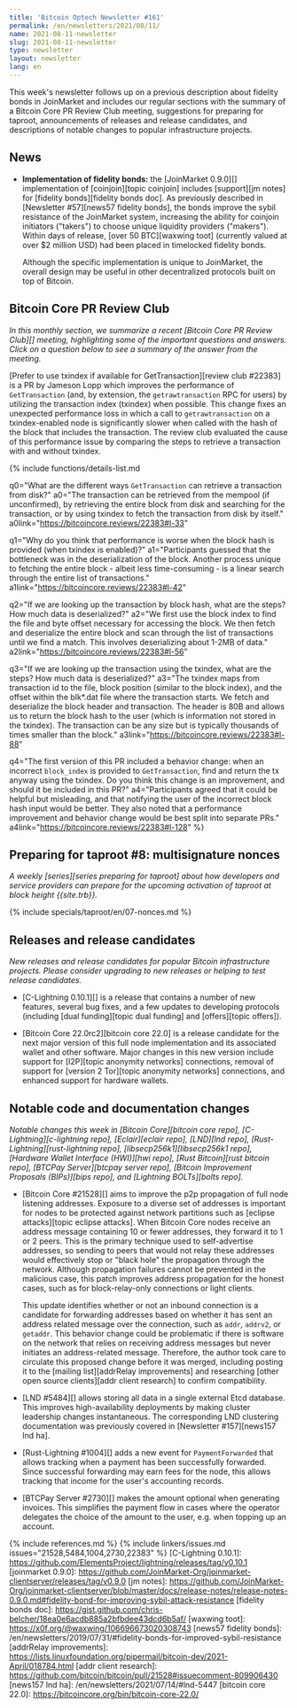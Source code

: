 ```yaml
---
title: 'Bitcoin Optech Newsletter #161'
permalink: /en/newsletters/2021/08/11/
name: 2021-08-11-newsletter
slug: 2021-08-11-newsletter
type: newsletter
layout: newsletter
lang: en
---
```

This week's newsletter follows up on a previous description about
fidelity bonds in JoinMarket and includes our regular sections with the
summary of a Bitcoin Core PR Review Club meeting, suggestions for
preparing for taproot, announcements of releases and release candidates,
and descriptions of notable changes to popular infrastructure projects.

## News

- **Implementation of fidelity bonds:** the [JoinMarket 0.9.0][]
  implementation of [coinjoin][topic coinjoin] includes [support][jm notes]
  for [fidelity bonds][fidelity bonds doc].  As previously described in
  [Newsletter #57][news57 fidelity bonds], the bonds improve the sybil resistance of the
  JoinMarket system, increasing the ability for coinjoin initiators
  ("takers") to choose unique liquidity providers ("makers").  Within
  days of release, [over 50 BTC][waxwing toot] (currently valued at over
  $2 million USD) had been placed in timelocked fidelity bonds.

  Although the specific implementation is unique to JoinMarket, the
  overall design may be useful in other decentralized protocols built
  on top of Bitcoin.

## Bitcoin Core PR Review Club

*In this monthly section, we summarize a recent [Bitcoin Core PR Review Club][]
meeting, highlighting some of the important questions and answers.  Click on a
question below to see a summary of the answer from the meeting.*

[Prefer to use txindex if available for GetTransaction][review club #22383] is a PR by Jameson Lopp
which improves the performance of `GetTransaction` (and, by extension, the `getrawtransaction` RPC
for users) by utilizing the transaction index (txindex) when possible. This change fixes an unexpected
performance loss in which a call to `getrawtransaction` on a txindex-enabled node is significantly
slower when called with the hash of the block that includes the transaction. The review club
evaluated the cause of this performance issue by comparing the steps to retrieve a transaction with
and without txindex.

{% include functions/details-list.md

  q0="What are the different ways `GetTransaction` can retrieve a transaction from disk?"
  a0="The transaction can be retrieved from the mempool (if unconfirmed), by retrieving the entire
  block from disk and searching for the transaction, or by using txindex to fetch the transaction
  from disk by itself."
  a0link="https://bitcoincore.reviews/22383#l-33"

  q1="Why do you think that performance is worse when the block hash is provided (when txindex is
  enabled)?"
  a1="Participants guessed that the bottleneck was in the deserialization of the block. Another
  process unique to fetching the entire block - albeit less time-consuming - is a linear search
  through the entire list of transactions."
  a1link="https://bitcoincore.reviews/22383#l-42"

  q2="If we are looking up the transaction by block hash, what are the steps? How much data
  is deserialized?"
  a2="We first use the block index to find the file and byte offset necessary for accessing the block.
  We then fetch and deserialize the entire block and scan through the list of transactions until we
  find a match. This involves deserializing about 1-2MB of data."
  a2link="https://bitcoincore.reviews/22383#l-56"

  q3="If we are looking up the transaction using the txindex, what are the steps? How much data is
  deserialized?"
  a3="The txindex maps from transaction id to the file, block position (similar to the block index),
  and the offset within the blk\*.dat file where the transaction starts. We fetch and deserialize the
  block header and transaction. The header is 80B and allows us to return the block hash to the user
  (which is information not stored in the txindex). The transaction
  can be any size but is typically thousands of times smaller than the block."
  a3link="https://bitcoincore.reviews/22383#l-88"

  q4="The first version of this PR included a behavior change: when an incorrect `block_index` is
  provided to `GetTransaction`, find and return the tx anyway using the txindex. Do you think this change is an improvement,
  and should it be included in this PR?"
  a4="Participants agreed that it could be helpful but misleading, and that notifying the
  user of the incorrect block hash input would be better. They also noted that a performance
  improvement and behavior change would be best split into separate PRs."
  a4link="https://bitcoincore.reviews/22383#l-128"
%}

## Preparing for taproot #8: multisignature nonces

*A weekly [series][series preparing for taproot] about how developers
and service providers can prepare for the upcoming activation of taproot
at block height {{site.trb}}.*

{% include specials/taproot/en/07-nonces.md %}

## Releases and release candidates

*New releases and release candidates for popular Bitcoin infrastructure
projects.  Please consider upgrading to new releases or helping to test
release candidates.*

- [C-Lightning 0.10.1][] is a release
  that contains a number of new features, several bug fixes,
  and a few updates to developing protocols (including [dual
  funding][topic dual funding] and [offers][topic offers]).

- [Bitcoin Core 22.0rc2][bitcoin core 22.0] is a release candidate
  for the next major version of this full node implementation and its
  associated wallet and other software. Major changes in this new
  version include support for [I2P][topic anonymity networks] connections,
  removal of support for [version 2 Tor][topic anonymity networks] connections,
  and enhanced support for hardware wallets.

## Notable code and documentation changes

*Notable changes this week in [Bitcoin Core][bitcoin core repo],
[C-Lightning][c-lightning repo], [Eclair][eclair repo], [LND][lnd repo],
[Rust-Lightning][rust-lightning repo], [libsecp256k1][libsecp256k1
repo], [Hardware Wallet Interface (HWI)][hwi repo],
[Rust Bitcoin][rust bitcoin repo], [BTCPay Server][btcpay server repo],
[Bitcoin Improvement Proposals (BIPs)][bips repo], and [Lightning
BOLTs][bolts repo].*

- [Bitcoin Core #21528][] aims to improve the p2p propagation of full
  node listening addresses.  Exposure to a diverse set of addresses is important
  for nodes to be protected against network partitions such as [eclipse attacks][topic eclipse attacks].
  When Bitcoin Core nodes receive an address message containing 10 or fewer
  addresses, they forward it to 1 or 2 peers. This is the primary technique
  used to self-advertise addresses, so sending to peers that would not relay
  these addresses would effectively stop or "black hole" the propagation through
  the network. Although propagation failures cannot be prevented in the malicious case, this
  patch improves address propagation for the honest cases, such as for block-relay-only
  connections or light clients.

  This update identifies whether or not an inbound connection is a
  candidate for forwarding addresses based on whether it has sent an address
  related message over the connection, such as `addr`, `addrv2`, or `getaddr`. This behavior
  change could be problematic if there is software on the network that
  relies on receiving address messages but never initiates an address-related
  message. Therefore, the author took care to circulate this proposed change
  before it was merged, including posting it to the
  [mailing list][addrRelay improvements] and researching
  [other open source clients][addr client research] to confirm compatibility.

- [LND #5484][] allows storing all data in a single external Etcd
  database. This improves high-availability deployments by making cluster
  leadership changes instantaneous. The corresponding LND clustering
  documentation was previously covered in [Newsletter #157][news157 lnd ha].

- [Rust-Lightning #1004][] adds a new event for `PaymentForwarded` that
  allows tracking when a payment has been successfully forwarded.  Since
  successful forwarding may earn fees for the node, this allows tracking
  that income for the user's accounting records.

- [BTCPay Server #2730][] makes the amount optional when generating
  invoices. This simplifies the payment flow in cases where the operator
  delegates the choice of the amount to the user, e.g. when topping up
  an account.

{% include references.md %}
{% include linkers/issues.md issues="21528,5484,1004,2730,22383" %}
[C-Lightning 0.10.1]: https://github.com/ElementsProject/lightning/releases/tag/v0.10.1
[joinmarket 0.9.0]: https://github.com/JoinMarket-Org/joinmarket-clientserver/releases/tag/v0.9.0
[jm notes]: https://github.com/JoinMarket-Org/joinmarket-clientserver/blob/master/docs/release-notes/release-notes-0.9.0.md#fidelity-bond-for-improving-sybil-attack-resistance
[fidelity bonds doc]: https://gist.github.com/chris-belcher/18ea0e6acdb885a2bfbdee43dcd6b5af/
[waxwing toot]: https://x0f.org/@waxwing/106696673020308743
[news57 fidelity bonds]: /en/newsletters/2019/07/31/#fidelity-bonds-for-improved-sybil-resistance
[addrRelay improvements]: https://lists.linuxfoundation.org/pipermail/bitcoin-dev/2021-April/018784.html
[addr client research]: https://github.com/bitcoin/bitcoin/pull/21528#issuecomment-809906430
[news157 lnd ha]: /en/newsletters/2021/07/14/#lnd-5447
[bitcoin core 22.0]: https://bitcoincore.org/bin/bitcoin-core-22.0/
